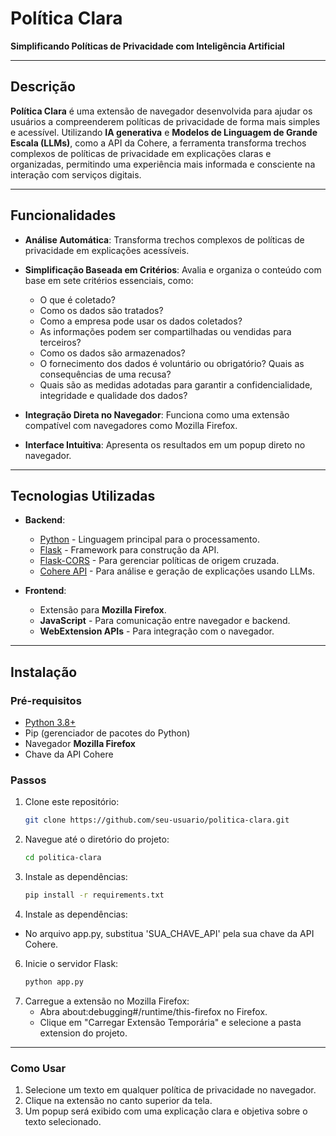 # **Política Clara**

**Simplificando Políticas de Privacidade com Inteligência Artificial**

---

## **Descrição**

**Política Clara** é uma extensão de navegador desenvolvida para ajudar os usuários a compreenderem políticas de privacidade de forma mais simples e acessível. Utilizando **IA generativa** e **Modelos de Linguagem de Grande Escala (LLMs)**, como a API da Cohere, a ferramenta transforma trechos complexos de políticas de privacidade em explicações claras e organizadas, permitindo uma experiência mais informada e consciente na interação com serviços digitais.

---

## **Funcionalidades**

- **Análise Automática**: Transforma trechos complexos de políticas de privacidade em explicações acessíveis.
- **Simplificação Baseada em Critérios**: Avalia e organiza o conteúdo com base em sete critérios essenciais, como:
  - O que é coletado?
  - Como os dados são tratados?
  - Como a empresa pode usar os dados coletados? 
  - As informações podem ser compartilhadas ou vendidas para terceiros? 
  - Como os dados são armazenados? 
  - O fornecimento dos dados é voluntário ou obrigatório? Quais as consequências de uma recusa? 
  - Quais são as medidas adotadas para garantir a confidencialidade, integridade e qualidade dos dados?
    
- **Integração Direta no Navegador**: Funciona como uma extensão compatível com navegadores como Mozilla Firefox.
- **Interface Intuitiva**: Apresenta os resultados em um popup direto no navegador.

---

## **Tecnologias Utilizadas**

- **Backend**:
  - [Python](https://www.python.org/) - Linguagem principal para o processamento.
  - [Flask](https://flask.palletsprojects.com/) - Framework para construção da API.
  - [Flask-CORS](https://flask-cors.readthedocs.io/) - Para gerenciar políticas de origem cruzada.
  - [Cohere API](https://cohere.ai/) - Para análise e geração de explicações usando LLMs.

- **Frontend**:
  - Extensão para **Mozilla Firefox**.
  - **JavaScript** - Para comunicação entre navegador e backend.
  - **WebExtension APIs** - Para integração com o navegador.

---

## **Instalação**

### **Pré-requisitos**
- [Python 3.8+](https://www.python.org/)
- Pip (gerenciador de pacotes do Python)
- Navegador **Mozilla Firefox**
- Chave da API Cohere

### **Passos**
1. Clone este repositório:
   ```bash
   git clone https://github.com/seu-usuario/politica-clara.git

2. Navegue até o diretório do projeto:
   ```bash
   cd politica-clara

3. Instale as dependências:
   ```bash
   pip install -r requirements.txt

4. Instale as dependências:

- No arquivo app.py, substitua 'SUA_CHAVE_API' pela sua chave da API Cohere.

6. Inicie o servidor Flask:
   ```bash
   python app.py

7. Carregue a extensão no Mozilla Firefox:
   -  Abra about:debugging#/runtime/this-firefox no Firefox.
   -  Clique em "Carregar Extensão Temporária" e selecione a pasta extension do projeto.

---
  
### **Como Usar**

  1. Selecione um texto em qualquer política de privacidade no navegador.
  2. Clique na extensão no canto superior da tela.
  3. Um popup será exibido com uma explicação clara e objetiva sobre o texto selecionado.
